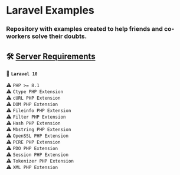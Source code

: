 
# Laravel Examples  
### Repository with examples created to help friends and co-workers solve their doubts.  
  
## 🛠 [Server Requirements](https://laravel.com/docs/10.x/deployment#server-requirements)
 
🛑 **`Laravel 10`**

⚠️ `PHP >= 8.1`<br/>
⚠️ `Ctype PHP Extension`<br/>
⚠️ `cURL PHP Extension`<br/>
⚠️ `DOM PHP Extension`<br/>
⚠️ `Fileinfo PHP Extension`<br/>
⚠️ `Filter PHP Extension`<br/>
⚠️ `Hash PHP Extension`<br/>
⚠️ `Mbstring PHP Extension`<br/>
⚠️  `OpenSSL PHP Extension`<br/>
⚠️ `PCRE PHP Extension`<br/>
⚠️ `PDO PHP Extension`<br/>
⚠️ `Session PHP Extension`<br/>
⚠️ `Tokenizer PHP Extension`<br/>
⚠️ `XML PHP Extension`<br/>
